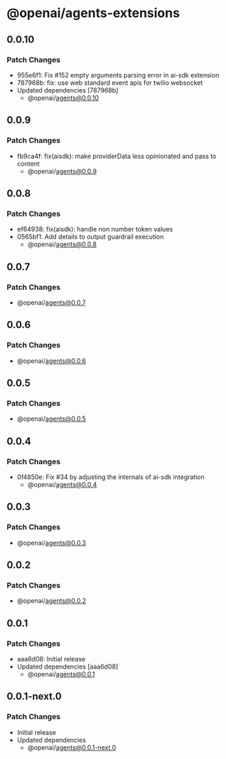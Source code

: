 # @openai/agents-extensions

## 0.0.10

### Patch Changes

- 955e6f1: Fix #152 empty arguments parsing error in ai-sdk extension
- 787968b: fix: use web standard event apis for twilio websocket
- Updated dependencies [787968b]
  - @openai/agents@0.0.10

## 0.0.9

### Patch Changes

- fb9ca4f: fix(aisdk): make providerData less opinionated and pass to content
  - @openai/agents@0.0.9

## 0.0.8

### Patch Changes

- ef64938: fix(aisdk): handle non number token values
- 0565bf1: Add details to output guardrail execution
  - @openai/agents@0.0.8

## 0.0.7

### Patch Changes

- @openai/agents@0.0.7

## 0.0.6

### Patch Changes

- @openai/agents@0.0.6

## 0.0.5

### Patch Changes

- @openai/agents@0.0.5

## 0.0.4

### Patch Changes

- 0f4850e: Fix #34 by adjusting the internals of ai-sdk integration
  - @openai/agents@0.0.4

## 0.0.3

### Patch Changes

- @openai/agents@0.0.3

## 0.0.2

### Patch Changes

- @openai/agents@0.0.2

## 0.0.1

### Patch Changes

- aaa6d08: Initial release
- Updated dependencies [aaa6d08]
  - @openai/agents@0.0.1

## 0.0.1-next.0

### Patch Changes

- Initial release
- Updated dependencies
  - @openai/agents@0.0.1-next.0
